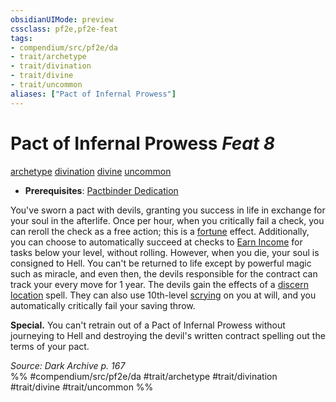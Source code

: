 ```yaml
---
obsidianUIMode: preview
cssclass: pf2e,pf2e-feat
tags:
- compendium/src/pf2e/da
- trait/archetype
- trait/divination
- trait/divine
- trait/uncommon
aliases: ["Pact of Infernal Prowess"]
---
```

# Pact of Infernal Prowess  *Feat 8*  
[archetype](../../rules/traits/archetype.md)  [divination](../../rules/traits/divination.md)  [divine](../../rules/traits/divine.md)  [uncommon](../../rules/traits/uncommon.md)  

- **Prerequisites**: [Pactbinder Dedication](pactbinder-dedication-da.md)

You've sworn a pact with devils, granting you success in life in exchange for your soul in the afterlife. Once per hour, when you critically fail a check, you can reroll the check as a free action; this is a [fortune](../../rules/traits/fortune.md) effect. Additionally, you can choose to automatically succeed at checks to [Earn Income](../../rules/actions/earn-income.md) for tasks below your level, without rolling. However, when you die, your soul is consigned to Hell. You can't be returned to life except by powerful magic such as miracle, and even then, the devils responsible for the contract can track your every move for 1 year. The devils gain the effects of a [discern location](../spells/discern-location.md) spell. They can also use 10th-level [scrying](../spells/scrying.md) on you at will, and you automatically critically fail your saving throw.

**Special.** You can't retrain out of a Pact of Infernal Prowess without journeying to Hell and destroying the devil's written contract spelling out the terms of your pact.

*Source: Dark Archive p. 167*  
%% #compendium/src/pf2e/da #trait/archetype #trait/divination #trait/divine #trait/uncommon %%